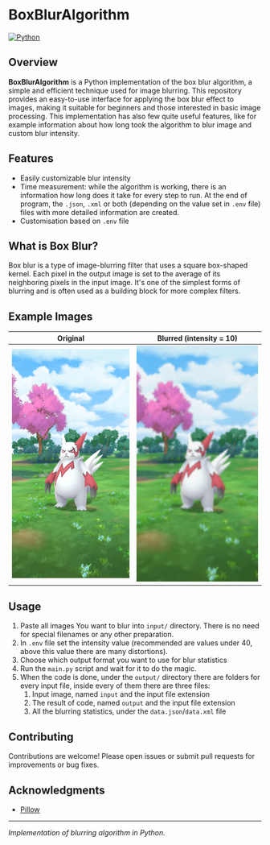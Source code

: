 # BoxBlurAlgorithm

[![Python](https://img.shields.io/badge/language-Python-blue.svg)](https://www.python.org/)

## Overview

**BoxBlurAlgorithm** is a Python implementation of the box blur algorithm, a simple and efficient technique used for 
image blurring. This repository provides an easy-to-use interface for applying the box blur effect to images, making it 
suitable for beginners and those interested in basic image processing. This implementation has also few quite useful 
features, like for example information about how long took the algorithm to blur image and custom blur intensity.

## Features

- Easily customizable blur intensity
- Time measurement: while the algorithm is working, there is an information how long does it take for every step to run. 
At the end of program, the `.json`, `.xml` or both (depending on the value set in `.env` file) files with more detailed information are created.
- Customisation based on `.env` file


## What is Box Blur?

Box blur is a type of image-blurring filter that uses a square box-shaped kernel. Each pixel in the output image is 
set to the average of its neighboring pixels in the input image. It's one of the simplest forms of blurring and is
often used as a building block for more complex filters.

## Example Images

| Original                         | Blurred (intensity = 10)       |
|----------------------------------|--------------------------------|
| ![Original](example/input.jpg)   | ![Blurred](example/output.jpg) |

## Usage
1. Paste all images You want to blur into `input/` directory. There is no need for special filenames or any other preparation.
2. In `.env` file set the intensity value (recommended are values under 40, above this value there are many distortions).
3. Choose which output format you want to use for blur statistics
4. Run the `main.py` script and wait for it to do the magic.
5. When the code is done, under the `output/` directory there are folders for every input file, inside every of them there are three files: 
   1. Input image, named `input` and the input file extension
   2. The result of code, named `output` and the input file extension
   3. All the blurring statistics, under the `data.json`/`data.xml` file

## Contributing

Contributions are welcome! Please open issues or submit pull requests for improvements or bug fixes.

## Acknowledgments

- [Pillow](https://python-pillow.org/)

---

*Implementation of blurring algorithm in Python.*
